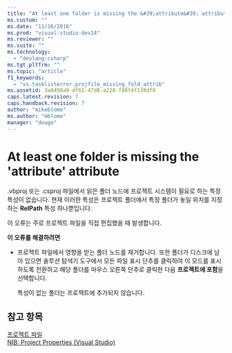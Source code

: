 ```yaml
---
title: "At least one folder is missing the &#39;attribute&#39; attribute | Microsoft Docs"
ms.custom: ""
ms.date: "11/16/2016"
ms.prod: "visual-studio-dev14"
ms.reviewer: ""
ms.suite: ""
ms.technology: 
  - "devlang-csharp"
ms.tgt_pltfrm: ""
ms.topic: "article"
f1_keywords: 
  - "vs.tasklisterror.projfile_missing_fold_attrib"
ms.assetid: 3a0498a9-df61-47d8-a228-f88f4f138df8
caps.latest.revision: 7
caps.handback.revision: 7
author: "mikeblome"
ms.author: "mblome"
manager: "douge"
---
```

# At least one folder is missing the &#39;attribute&#39; attribute
.vbproj 또는 .csproj 파일에서 읽은 폴더 노드에 프로젝트 시스템이 필요로 하는 특정 특성이 없습니다.  현재 이러한 특성은 프로젝트 폴더에서 특정 폴더가 놓일 위치를 지정하는 **RelPath** 특성 하나뿐입니다.  
  
 이 오류는 주로 프로젝트 파일을 직접 편집했을 때 발생합니다.  
  
 **이 오류를 해결하려면**  
  
-   프로젝트 파일에서 영향을 받는 폴더 노드를 제거합니다.  또한 폴더가 디스크에 남아 있으면 솔루션 탐색기 도구에서 모든 파일 표시 단추를 클릭하여 이 모드를 표시하도록 전환하고 해당 폴더를 마우스 오른쪽 단추로 클릭한 다음 **프로젝트에 포함**을 선택합니다.  
  
     특성이 없는 폴더는 프로젝트에 추가되지 않습니다.  
  
## 참고 항목  
 [프로젝트 파일](../ide/project-files.md)   
 [NIB: Project Properties \(Visual Studio\)](http://msdn.microsoft.com/ko-kr/eb4c97ed-f667-4850-98d0-6e2a4d21bbca)